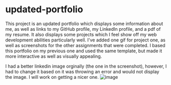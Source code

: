 # updated-portfolio
This project is an updated portfolio which displays some information about me, as well as links to my GitHub profile, my LinkedIn profile, and a pdf of my resume. It also displays some projects which I feel show off my web development abilities particularly well. I've added one gif for project one, as well as screenshots for the other assignments that were completed. I based this portfolio on my previous one and used the same template, but made it more interactive as well as visually appealing.

I had a better linkedin image orginally (the one in the screenshot), however, I had to change it based on it was throwing an error and would not display the image. I will work on getting a nicer one.
![image](https://user-images.githubusercontent.com/74886597/107839137-d65eb980-6d77-11eb-9db5-ba6928c3ec7c.png)
